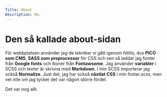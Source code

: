 ```yaml
---
Title: About
Description: Om.
---
```


Den så kallade about-sidan
==========================

För webbplatsen använder jag de tekniker vi gått igenom hittils, dvs **PICO som CMS**, **SASS som preprocessor** för CSS och sen så laddar jag fonter från **Google fonts** och ikoner från **Fontawsome**. Jag använder **variabler** i SCSS och texter är skrivna med **Markdown**.
I min SCSS importerar jag också **Normalize**. Just det, jag har också **nästlat CSS** i min footer.scss, men vet inte om jag tycker det var någon större fördel.

Det var nog allt. 
